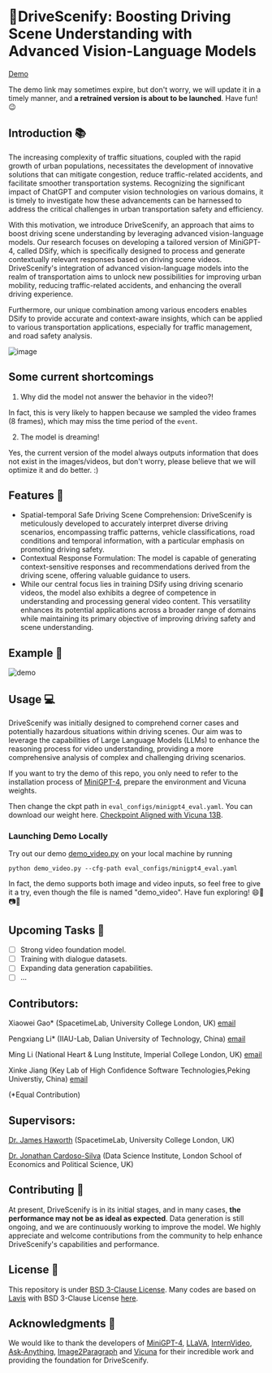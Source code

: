 # 🚦DriveScenify: Boosting Driving Scene Understanding with Advanced Vision-Language Models

[Demo](https://cdaef61fa268cbdccf.gradio.live)

The demo link may sometimes expire, but don't worry, we will update it in a timely manner, and **a retrained version is about to be launched**. Have fun!😉

## Introduction 📚
The increasing complexity of traffic situations, coupled with the rapid growth of urban populations, necessitates the development of innovative solutions that can mitigate congestion, reduce traffic-related accidents, and facilitate smoother transportation systems. Recognizing the significant impact of ChatGPT and computer vision technologies on various domains, it is timely to investigate how these advancements can be harnessed to address the critical challenges in urban transportation safety and efficiency. 

With this motivation, we introduce DriveScenify, an approach that aims to boost driving scene understanding by leveraging advanced vision-language models. Our research focuses on developing a tailored version of MiniGPT-4, called DSify, which is specifically designed to process and generate contextually relevant responses based on driving scene videos. DriveScenify's integration of advanced vision-language models into the realm of transportation aims to unlock new possibilities for improving urban mobility, reducing traffic-related accidents, and enhancing the overall driving experience.

Furthermore, our unique combination among various encoders enables DSify to provide accurate and context-aware insights, which can be applied to various transportation applications, especially for traffic management, and road safety analysis.

![image](https://user-images.githubusercontent.com/46072190/236612322-6d0da576-020e-49fa-91ee-13444879a030.png)

## Some current shortcomings

1. Why did the model not answer the behavior in the video?!

In fact, this is very likely to happen because we sampled the video frames (8 frames), which may miss the time period of the `event`.

2. The model is dreaming!

Yes, the current version of the model always outputs information that does not exist in the images/videos, but don't worry, please believe that we will optimize it and do better. :)

## Features 🌟
- Spatial-temporal Safe Driving Scene Comprehension: DriveScenify is meticulously developed to accurately interpret diverse driving scenarios, encompassing traffic patterns, vehicle classifications, road conditions and temporal information, with a particular emphasis on promoting driving safety.
- Contextual Response Formulation: The model is capable of generating context-sensitive responses and recommendations derived from the driving scene, offering valuable guidance to users.
- While our central focus lies in training DSify using driving scenario videos, the model also exhibits a degree of competence in understanding and processing general video content. This versatility enhances its potential applications across a broader range of domains while maintaining its primary objective of improving driving safety and scene understanding.

## Example 💬
![demo](https://user-images.githubusercontent.com/46072190/236392674-928bb5b4-2308-4061-a20c-b380c63fedd4.gif#pic_center)

## Usage 💻
DriveScenify was initially designed to comprehend corner cases and potentially hazardous situations within driving scenes. Our aim was to leverage the capabilities of Large Language Models (LLMs) to enhance the reasoning process for video understanding, providing a more comprehensive analysis of complex and challenging driving scenarios.

If you want to try the demo of this repo, you only need to refer to the installation process of [MiniGPT-4](https://github.com/Vision-CAIR/MiniGPT-4), prepare the environment and Vicuna weights.

Then change the ckpt path in `eval_configs/minigpt4_eval.yaml`. You can download our weight here. [Checkpoint Aligned with Vicuna 13B](https://drive.google.com/file/d/1zFUOvdMo-OTkekz7pt81W_e-zy3X3I54/view?usp=sharing).

### Launching Demo Locally

Try out our demo [demo_video.py](demo_video.py) on your local machine by running

```
python demo_video.py --cfg-path eval_configs/minigpt4_eval.yaml
```

In fact, the demo supports both image and video inputs, so feel free to give it a try, even though the file is named "demo_video". Have fun exploring! 😄🎉📷🎥

## Upcoming Tasks 🤖
- [ ] Strong video foundation model.
- [ ] Training with dialogue datasets.
- [ ] Expanding data generation capabilities.
- [ ] ...

## Contributors:
Xiaowei Gao* (SpacetimeLab, University College London, UK) [email](ucesxwg@ucl.ac.uk)

Pengxiang Li* (IIAU-Lab, Dalian University of Technology, China) [email](2040gis@gmail.com)

Ming Li (National Heart & Lung Institute, Imperial College London, UK) [email](ming.li@imperial.ac.uk)

Xinke Jiang (Key Lab of High Confidence Software Technologies,Peking Universtiy, China) [email](thinkerjiang@foxmail.com)

(*Equal Contribution)

## Supervisors:
[Dr. James Haworth](https://www.ucl.ac.uk/civil-environmental-geomatic-engineering/people/dr-james-haworth) (SpacetimeLab, University College London, UK)

[Dr. Jonathan Cardoso-Silva](https://github.com/jonjoncardoso) (Data Science Institute, London School of Economics and Political Science, UK)

## Contributing 🤝
At present, DriveScenify is in its initial stages, and in many cases, **the performance may not be as ideal as expected**. Data generation is still ongoing, and we are continuously working to improve the model. We highly appreciate and welcome contributions from the community to help enhance DriveScenify's capabilities and performance.

## License 📄
This repository is under [BSD 3-Clause License](LICENSE.md).
Many codes are based on [Lavis](https://github.com/salesforce/LAVIS) with 
BSD 3-Clause License [here](LICENSE_Lavis.md).

## Acknowledgments 🤝
We would like to thank the developers of [MiniGPT-4](https://github.com/Vision-CAIR/MiniGPT-4), [LLaVA](https://github.com/haotian-liu/LLaVA), [InternVideo](https://github.com/OpenGVLab/InternVideo), [Ask-Anything](https://github.com/OpenGVLab/Ask-Anything), [Image2Paragraph](https://github.com/showlab/Image2Paragraph) and [Vicuna](https://github.com/lm-sys/FastChat) for their incredible work and providing the foundation for DriveScenify.